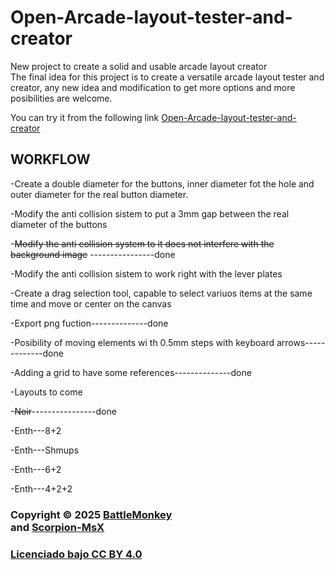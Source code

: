 # Open-Arcade-layout-tester-and-creator
New project to create a solid and usable arcade layout creator  
The final idea for this project is to create a versatile arcade layout tester and creator, any new idea and modification to get more options and more posibilities are welcome.

You can try it from the following link [Open-Arcade-layout-tester-and-creator](https://battle-monkey.github.io/Open-Arcade-layout-tester-and-creator/Layout%20tester%20and%20creator%20BETA.html)<br/>

## WORKFLOW

-Create a double diameter for the buttons, inner diameter fot the hole and outer diameter for the real button diameter.

-Modify the anti collision sistem to put a 3mm gap between the real diameter of the buttons 

-~~Modify the anti collision system to it does not interfere with the background image~~ ----------------done

-Modify the anti collision sistem to work right with the lever plates

-Create a drag selection tool, capable to select variuos items at the same time and move or center on the canvas

-Export png fuction--------------done

-Posibility of moving elements wi  th 0.5mm steps with keyboard arrows-------------done

-Adding a grid to have some references--------------done

-Layouts to come

  -~~Noir~~----------------done
  
  -Enth---8+2
  
  -Enth---Shmups
  
  -Enth---6+2
  
  -Enth---4+2+2
  


### Copyright © 2025 [BattleMonkey](https://github.com/Battle-monkey)<br/> and [Scorpion-MsX](https://github.com/ScorpioNMsX)<br/>


 

### [Licenciado bajo CC BY 4.0](https://creativecommons.org/licenses/by/4.0/)

